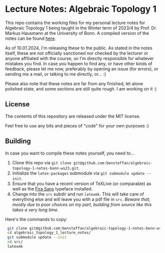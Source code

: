 # Lecture Notes: Algebraic Topology 1
This repo contains the working files for my personal lecture notes for Algebraic Topology 1 being taught in the Winter term of 2023/4 by Prof. Dr. Markus Hausmann at the University of Bonn.
A compiled version of the notes can be found [here](algebraic_topology_1_lecture_notes.pdf).

As of 10.01.2024, I'm releasing these to the public. As stated in the notes itself, these are not officially sanctioned nor checked by the lecturer or anyone affiliated with the course, so I'm directly responsible for whatever mistakes you find. In case you happen to find any, or have other kinds of feedback, please let me now, preferably by opening an issue (for errors), or sending me a mail, or talking to me directly, or... :)

Please also note that these notes are far from any finished, let alone polished state, and some sections are still quite rough. I am working on it :)

## License
The contents of this repository are released under the MIT license.

Feel free to use any bits and pieces of "code" for your own purposes :)

## Building
In case you want to compile these notes yourself, you need to...
 1. Clone this repo via `git clone git@github.com:bensteffan/algebraic-topology-1-notes-bonn-ws23.git`.
 2. Initialize the `latex-packages` submodule via `git submodule update --init`.
 3. Ensure that you have a recent version of TeXLive (or comparable) as well as the [Fira Sans](https://mozilla.github.io/Fira/) typeface installed.
 4. Change into the `src` subdir and run `latexmk`. This will take care of everything else and will leave you with a pdf file in `src`. *Beware that, mostly due to poor choices on my part, building from source like this takes a very long time.*

 Here's the commands to copy:
```sh
 git clone git@github.com:bensteffan/algebraic-topology-1-notes-bonn-ws23.git
 cd algebraic_topology_1_lecture_notes/
 git submodule update --init
 cd src/
 latexmk
```
